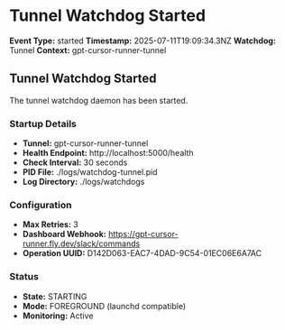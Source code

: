 # Tunnel Watchdog Started

**Event Type:** started
**Timestamp:** 2025-07-11T19:09:34.3NZ
**Watchdog:** Tunnel
**Context:** gpt-cursor-runner-tunnel


## Tunnel Watchdog Started

The tunnel watchdog daemon has been started.

### Startup Details
- **Tunnel:** gpt-cursor-runner-tunnel
- **Health Endpoint:** http://localhost:5000/health
- **Check Interval:** 30 seconds
- **PID File:** ./logs/watchdog-tunnel.pid
- **Log Directory:** ./logs/watchdogs

### Configuration
- **Max Retries:** 3
- **Dashboard Webhook:** https://gpt-cursor-runner.fly.dev/slack/commands
- **Operation UUID:** D142D063-EAC7-4DAD-9C54-01EC06E6A7AC

### Status
- **State:** STARTING
- **Mode:** FOREGROUND (launchd compatible)
- **Monitoring:** Active


